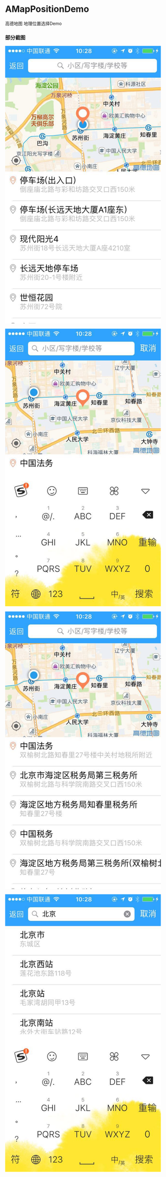 # AMapPositionDemo
高德地图 地理位置选择Demo

### 部分截图

![](https://github.com/lfb-cd/AMapPositionDemo/blob/master/screenShot/Shot1.jpeg)

![](https://github.com/lfb-cd/AMapPositionDemo/blob/master/screenShot/Shot3.jpeg)

![](https://github.com/lfb-cd/AMapPositionDemo/blob/master/screenShot/Shot4.jpeg)

![](https://github.com/lfb-cd/AMapPositionDemo/blob/master/screenShot/Shot2.jpeg)
